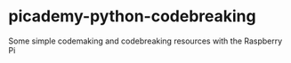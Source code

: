 picademy-python-codebreaking
============================

Some simple codemaking and codebreaking resources with the Raspberry Pi
